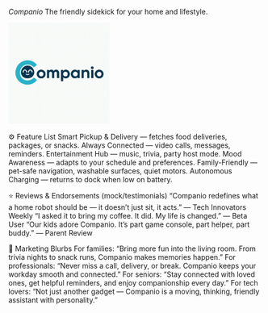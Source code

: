 *Companio*
The friendly sidekick for your home and lifestyle.


<div align="left">
  <img src="logo.png" alt="logo" width="200">
</div>

⚙️ Feature List
Smart Pickup & Delivery — fetches food deliveries, packages, or snacks.
Always Connected — video calls, messages, reminders.
Entertainment Hub — music, trivia, party host mode.
Mood Awareness — adapts to your schedule and preferences.
Family-Friendly — pet-safe navigation, washable surfaces, quiet motors.
Autonomous Charging — returns to dock when low on battery.

⭐ Reviews & Endorsements (mock/testimonials)
“Companio redefines what a home robot should be — it doesn’t just sit, it acts.” — Tech Innovators Weekly
“I asked it to bring my coffee. It did. My life is changed.” — Beta User
“Our kids adore Companio. It’s part game console, part helper, part buddy.” — Parent Review

📢 Marketing Blurbs
For families: “Bring more fun into the living room. From trivia nights to snack runs, Companio makes memories happen.”
For professionals: “Never miss a call, delivery, or break. Companio keeps your workday smooth and connected.”
For seniors: “Stay connected with loved ones, get helpful reminders, and enjoy companionship every day.”
For tech lovers: “Not just another gadget — Companio is a moving, thinking, friendly assistant with personality.”